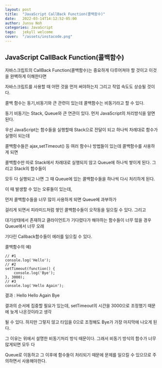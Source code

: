 ```yaml
---
layout: post
title:  "JavaScript CallBack Function(콜백함수)"
date:   2022-03-14T14:12:52-05:00
author: Junsu Noh
categories: JavaScript
tags:	jekyll welcome
cover:  "/assets/instacode.png" 
---
```


## JavaScript CallBack Function(콜백함수)



자바스크립트의 CallBack Function(콜백함수)는 중요하게 다루어져야 할 것이고 이것을 완벽하게 이해한다면

자바스크립트를 사용할 때 어떤 것을 먼저 써야하는지 그리고 작업 속도도 상승될 것이다.

콜백 함수는 동기,비동기와 큰 관련이 있는데 콜백함수는 비동기라고 할 수 있다.

동기 비동기는 Stack, Queue와 큰 연관이 있다. 먼저 JavaScript의 처리방식을 알면된다.

우선 JavaScript는 함수들을 실행할때 Stack으로 전달이 되고 하나씩 차례대로 함수가 실행이 되는데

콜백함수들은 ajax,setTimeout() 등 여러 함수나 방법들이 있는데 콜백함수를 사용하게 되면 

콜백함수만 따로 Stack에서 차례대로 실행되지 않고 Queue에 하나씩 쌓이게 된다. 그리고 Stack의 함수들이 

모두 다 실행되고 나면 그 때 Queue에 있는 콜백함수들을 하나씩 다시 처리하게 된다.

이 때 발생할 수 있는 오류들이 있는데, 

먼저 콜백함수들을 너무 많이 사용하게 되면 Queue에 과부하가 

걸리게 되면서 피라미드처럼 쌓인 콜백함수들이 오작동을 일으킬 수 있다. 그리고

대기상태에서 존재하고 클라이언트가 기다렸다가 해야하는 함수들이 너무 많을 경우 Queue에서 너무 오래 

기다린 Callback함수들이 에러를 일으킬 수 있다.



콜백함수의 예)

```
// #1
console.log('Hello');
// #2
setTimeout(function() {
	console.log('Bye');
}, 3000);
// #3
console.log('Hello Again');
```

결과 : Hello Hello Again Bye



결과의 순서에 집중할 필요가 있는데, setTimeout의 시간을 3000으로 조정했기 때문에 늦게 나온것이라고 생각

될 수 있다. 하지만 그렇지 않고 타임을 0으로 조정해도 Bye가 가장 마지막에 나오게 된다.

그 이유는 위에서 설명한 비동기처리 방식 때문이다. 그래서 비동기 방식의 함수가 너무 많게되면 모두 다 

Queue로 이동하고 그 이후에 함수들이 처리되기 때문에 문제를 일으킬 수 있으므로 주의하면서 사용해야한다.

